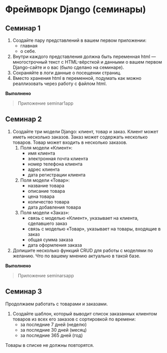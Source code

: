 # Фреймворк Django (семинары)

## Семинар 1

1. Создайте пару представлений в вашем первом приложении:
    * главная
    * о себе.
2. Внутри каждого представления должна быть переменная html — многострочный текст с HTML-вёрсткой и данными о вашем
   первом
   Django-сайте и о вас (было сделано на семинаре).
3. Сохраняйте в логи данные о посещении страниц.
4. Вместо хранения html в переменной, подумать как можно реаллизовать через работу с файлом html.

**Выполнено**
> Приложение seminar1app

## Семинар 2

1. Создайте три модели Django: клиент, товар и заказ.
   Клиент может иметь несколько заказов. Заказ может содержать несколько товаров. Товар может входить в несколько
   заказов.
    1. Поля модели «Клиент»:
       * имя клиента
       * электронная почта клиента
       * номер телефона клиента
       * адрес клиента
       * дата регистрации клиента
    2. Поля модели «Товар»:
       * название товара
       * описание товара
       * цена товара
       * количество товара
       * дата добавления товара
    3. Поля модели «Заказ»:
       * связь с моделью «Клиент», указывает на клиента, сделавшего заказ
       * связь с моделью «Товар», указывает на товары, входящие в заказ
       * общая сумма заказа
       * дата оформления заказа
2. Допишите несколько функций CRUD для работы с моделями по желанию. Что по вашему мнению актуально в такой базе.

**Выполнено**
> Приложение seminarsapp

## Семинар 3

Продолжаем работать с товарами и заказами.

1. Создайте шаблон, который выводит список заказанных клиентом товаров из всех его заказов с сортировкой по времени:
   * за последние 7 дней (неделю)
   * за последние 30 дней (месяц)
   * за последние 365 дней (год)

Товары в списке не должны повторятся.

